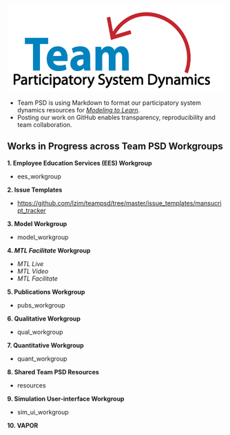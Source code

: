 <img src = "https://github.com/lzim/teampsd/blob/master/resources/logos/team_psd_logo_sm.png"
     height = "200" width = "600">  

* Team PSD is using Markdown to format our participatory system dynamics resources for [_Modeling to Learn_](https://mtl.how).
* Posting our work on GitHub enables transparency, reproducibility and team collaboration.

## Works in Progress across Team PSD Workgroups
**1. Employee Education Services (EES) Workgroup**
- ees_workgroup

**2. Issue Templates**
- https://github.com/lzim/teampsd/tree/master/issue_templates/mansucript_tracker

**3. Model Workgroup**
- model_workgroup

**4. *MTL Facilitate* Workgroup**
  + *MTL Live*
  + *MTL Video*
  + *MTL Facilitate*
  
**5. Publications Workgroup**
- pubs_workgroup

**6. Qualitative Workgroup**
- qual_workgroup

**7. Quantitative Workgroup**
- quant_workgroup

**8. Shared Team PSD Resources**
- resources

**9. Simulation User-interface Workgroup**
- sim_ui_workgroup

**10. VAPOR**
